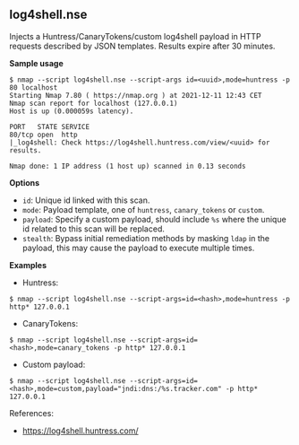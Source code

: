 ## log4shell.nse
Injects a Huntress/CanaryTokens/custom log4shell payload in HTTP requests described by JSON templates.
Results expire after 30 minutes.

**Sample usage**
```
$ nmap --script log4shell.nse --script-args id=<uuid>,mode=huntress -p 80 localhost
Starting Nmap 7.80 ( https://nmap.org ) at 2021-12-11 12:43 CET
Nmap scan report for localhost (127.0.0.1)
Host is up (0.000059s latency).

PORT   STATE SERVICE
80/tcp open  http
|_log4shell: Check https://log4shell.huntress.com/view/<uuid> for results.

Nmap done: 1 IP address (1 host up) scanned in 0.13 seconds
```

**Options**
* `id`: Unique id linked with this scan.
* `mode`: Payload template, one of `huntress`, `canary_tokens` or `custom`.
* `payload`: Specify a custom payload, should include `%s` where the unique id related to this scan will be replaced.
* `stealth`: Bypass initial remediation methods by masking `ldap` in the payload, this may cause the payload to execute multiple times. 


**Examples**

* Huntress:
```
$ nmap --script log4shell.nse --script-args=id=<hash>,mode=huntress -p http* 127.0.0.1
```

* CanaryTokens:
```
$ nmap --script log4shell.nse --script-args=id=<hash>,mode=canary_tokens -p http* 127.0.0.1
```

* Custom payload:
```
$ nmap --script log4shell.nse --script-args=id=<hash>,mode=custom,payload="jndi:dns:/%s.tracker.com" -p http* 127.0.0.1
```

References:
- https://log4shell.huntress.com/
